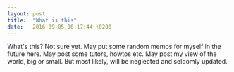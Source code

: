 ```yaml
---
layout: post
title:  "What is this"
date:   2016-09-05 00:17:44 +0200
---
```

What's this? Not sure yet. May put some random memos for myself in the future here. May post some tutors, howtos etc. May post my view of the world, big or small. But most likely, will be neglected and seldomly updated.
